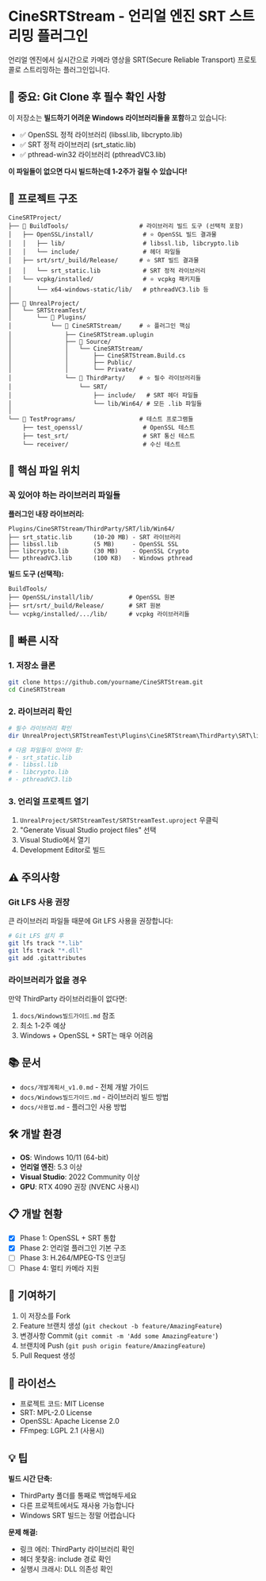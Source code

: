 # CineSRTStream - 언리얼 엔진 SRT 스트리밍 플러그인

언리얼 엔진에서 실시간으로 카메라 영상을 SRT(Secure Reliable Transport) 프로토콜로 스트리밍하는 플러그인입니다.

## 🚨 중요: Git Clone 후 필수 확인 사항

이 저장소는 **빌드하기 어려운 Windows 라이브러리들을 포함**하고 있습니다:
- ✅ OpenSSL 정적 라이브러리 (libssl.lib, libcrypto.lib)
- ✅ SRT 정적 라이브러리 (srt_static.lib)
- ✅ pthread-win32 라이브러리 (pthreadVC3.lib)

**이 파일들이 없으면 다시 빌드하는데 1-2주가 걸릴 수 있습니다!**

## 📁 프로젝트 구조

```
CineSRTProject/
├── 📁 BuildTools/                    # 라이브러리 빌드 도구 (선택적 포함)
│   ├── OpenSSL/install/              # ⭐ OpenSSL 빌드 결과물
│   │   ├── lib/                      # libssl.lib, libcrypto.lib
│   │   └── include/                  # 헤더 파일들
│   ├── srt/srt/_build/Release/      # ⭐ SRT 빌드 결과물
│   │   └── srt_static.lib            # SRT 정적 라이브러리
│   └── vcpkg/installed/              # ⭐ vcpkg 패키지들
│       └── x64-windows-static/lib/   # pthreadVC3.lib 등
│
├── 📁 UnrealProject/
│   └── SRTStreamTest/
│       └── 📁 Plugins/
│           └── 📁 CineSRTStream/     # ⭐ 플러그인 핵심
│               ├── CineSRTStream.uplugin
│               ├── 📁 Source/
│               │   └── CineSRTStream/
│               │       ├── CineSRTStream.Build.cs
│               │       ├── Public/
│               │       └── Private/
│               └── 📁 ThirdParty/    # ⭐ 필수 라이브러리들
│                   └── SRT/
│                       ├── include/   # SRT 헤더 파일들
│                       └── lib/Win64/ # 모든 .lib 파일들
│
└── 📁 TestPrograms/                  # 테스트 프로그램들
    ├── test_openssl/                 # OpenSSL 테스트
    ├── test_srt/                     # SRT 통신 테스트
    └── receiver/                     # 수신 테스트
```

## 🔑 핵심 파일 위치

### 꼭 있어야 하는 라이브러리 파일들

**플러그인 내장 라이브러리:**
```
Plugins/CineSRTStream/ThirdParty/SRT/lib/Win64/
├── srt_static.lib      (10-20 MB) - SRT 라이브러리
├── libssl.lib          (5 MB)     - OpenSSL SSL
├── libcrypto.lib       (30 MB)    - OpenSSL Crypto
└── pthreadVC3.lib      (100 KB)   - Windows pthread
```

**빌드 도구 (선택적):**
```
BuildTools/
├── OpenSSL/install/lib/          # OpenSSL 원본
├── srt/srt/_build/Release/       # SRT 원본
└── vcpkg/installed/.../lib/      # vcpkg 라이브러리들
```

## 🚀 빠른 시작

### 1. 저장소 클론
```bash
git clone https://github.com/yourname/CineSRTStream.git
cd CineSRTStream
```

### 2. 라이브러리 확인
```powershell
# 필수 라이브러리 확인
dir UnrealProject\SRTStreamTest\Plugins\CineSRTStream\ThirdParty\SRT\lib\Win64\

# 다음 파일들이 있어야 함:
# - srt_static.lib
# - libssl.lib  
# - libcrypto.lib
# - pthreadVC3.lib
```

### 3. 언리얼 프로젝트 열기
1. `UnrealProject/SRTStreamTest/SRTStreamTest.uproject` 우클릭
2. "Generate Visual Studio project files" 선택
3. Visual Studio에서 열기
4. Development Editor로 빌드

## ⚠️ 주의사항

### Git LFS 사용 권장
큰 라이브러리 파일들 때문에 Git LFS 사용을 권장합니다:
```bash
# Git LFS 설치 후
git lfs track "*.lib"
git lfs track "*.dll"
git add .gitattributes
```

### 라이브러리가 없을 경우
만약 ThirdParty 라이브러리들이 없다면:
1. `docs/Windows빌드가이드.md` 참조
2. 최소 1-2주 예상
3. Windows + OpenSSL + SRT는 매우 어려움

## 📚 문서

- `docs/개발계획서_v1.0.md` - 전체 개발 가이드
- `docs/Windows빌드가이드.md` - 라이브러리 빌드 방법
- `docs/사용법.md` - 플러그인 사용 방법

## 🛠️ 개발 환경

- **OS**: Windows 10/11 (64-bit)
- **언리얼 엔진**: 5.3 이상
- **Visual Studio**: 2022 Community 이상
- **GPU**: RTX 4090 권장 (NVENC 사용시)

## 📋 개발 현황

- [x] Phase 1: OpenSSL + SRT 통합
- [x] Phase 2: 언리얼 플러그인 기본 구조
- [ ] Phase 3: H.264/MPEG-TS 인코딩
- [ ] Phase 4: 멀티 카메라 지원

## 🤝 기여하기

1. 이 저장소를 Fork
2. Feature 브랜치 생성 (`git checkout -b feature/AmazingFeature`)
3. 변경사항 Commit (`git commit -m 'Add some AmazingFeature'`)
4. 브랜치에 Push (`git push origin feature/AmazingFeature`)
5. Pull Request 생성

## 📄 라이선스

- 프로젝트 코드: MIT License
- SRT: MPL-2.0 License
- OpenSSL: Apache License 2.0
- FFmpeg: LGPL 2.1 (사용시)

## 💡 팁

**빌드 시간 단축:**
- ThirdParty 폴더를 통째로 백업해두세요
- 다른 프로젝트에서도 재사용 가능합니다
- Windows SRT 빌드는 정말 어렵습니다

**문제 해결:**
- 링크 에러: ThirdParty 라이브러리 확인
- 헤더 못찾음: include 경로 확인
- 실행시 크래시: DLL 의존성 확인